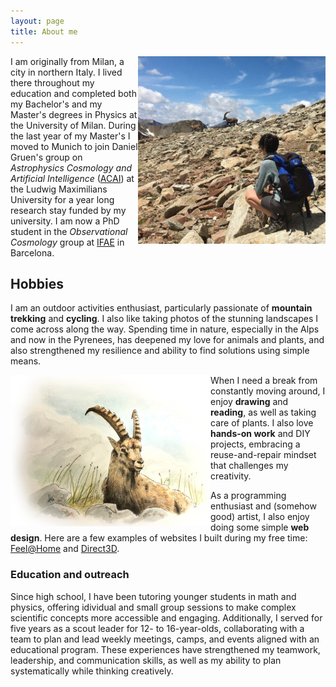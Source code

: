 ```yaml
---
layout: page
title: About me
---
```


<img class="post-img" width=300 align="right" src="/assets/img/stambecchi.jpg"/>

I am originally from Milan, a city in northern Italy. I lived there throughout my education and completed both my Bachelor's and my Master's degrees in Physics at the University of Milan. During the last year of my Master's I moved to Munich to join Daniel Gruen's group on *Astrophysics Cosmology and Artificial Intelligence* ([ACAI](https://www.physik.lmu.de/observatory/en/research/cosmology-at-usm/acai-group/)) at the Ludwig Maximilians University for a year long research stay funded by my university. I am now a PhD student in the *Observational Cosmology* group at [IFAE](https://www.ifae.es/groups/cosmology) in Barcelona.

<!---*
**&uarr;** &nbsp; 
<br> &nbsp;| &nbsp; *2022-Present* **PhD student in Physics at IFAE in Barcelona**
<br> &nbsp;| &nbsp; Working with the *Observational Cosmology* group at [IFAE](https://www.ifae.es/groups/cosmology)
<br> &nbsp;| &nbsp; 
<br> &nbsp;| &nbsp; *2021-2022* **Visiting student at Ludwig Maximilians University in Munich**
<br> &nbsp;| &nbsp; Research stay in Daniel Gruen's group on *Astrophysics, Cosmology and Artificial Intelligence* ([ACAI](https://www.physik.lmu.de/observatory/en/research/cosmology-at-usm/acai-group/))
<br> &nbsp;| &nbsp; 
<br> &nbsp;| &nbsp; *2018-2022* **Direct3D co-founder in Milan**
<br> &nbsp;| &nbsp; Co-founded the startup [Direct3D](https://www.direct3d.it/) focusing on the development, manufacturing, and sales of a pellet extruder for 3D printing
<br> &nbsp;| &nbsp; 
<br> &nbsp;| &nbsp; *2016-2022* **Bcs and MSc in Physics at the University of Milan**
<br> &nbsp;| &nbsp; Focused on Astrophysics, Statistics, and Computer Science
<br> &nbsp;| &nbsp; 
*--->
 
## Hobbies

I am an outdoor activities enthusiast, particularly passionate of **mountain trekking** and **cycling**. I also like taking photos of the stunning landscapes I come across along the way. Spending time in nature, especially in the Alps and now in the Pyrenees, has deepened my love for animals and plants, and also strengthened my resilience and ability to find solutions using simple means.

<img width=320 align="left" src="/assets/img/stambecco.png"/>

When I need a break from constantly moving around, I enjoy **drawing** and **reading**, as well as taking care of plants. I also love **hands-on work** and DIY projects, embracing a reuse-and-repair mindset that challenges my creativity.

As a programming enthusiast and (somehow good) artist, I also enjoy doing some simple **web design**. Here are a few examples of websites I built during my free time: [Feel@Home](https://www.feelathome.eu/) and [Direct3D](https://www.direct3d.it/).

<!---* See my [Blog](https://elisalegnani.github.io/blog) page for more! *--->

### Education and outreach

Since high school, I have been tutoring younger students in math and physics, offering idividual and small group sessions to make complex scientific concepts more accessible and engaging. Additionally, I served for five years as a scout leader for 12- to 16-year-olds, collaborating with a team to plan and lead weekly meetings, camps, and events aligned with an educational program. These experiences have strengthened my teamwork, leadership, and communication skills, as well as my ability to plan systematically while thinking creatively.

